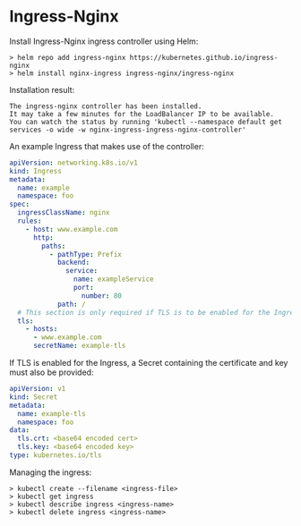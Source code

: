 # Ingress-Nginx

Install Ingress-Nginx ingress controller using Helm:

```CMD
> helm repo add ingress-nginx https://kubernetes.github.io/ingress-nginx
> helm install nginx-ingress ingress-nginx/ingress-nginx
```

Installation result:

```TEXT
The ingress-nginx controller has been installed.
It may take a few minutes for the LoadBalancer IP to be available.
You can watch the status by running 'kubectl --namespace default get services -o wide -w nginx-ingress-ingress-nginx-controller'
```

An example Ingress that makes use of the controller:

```YAML
apiVersion: networking.k8s.io/v1
kind: Ingress
metadata:
  name: example
  namespace: foo
spec:
  ingressClassName: nginx
  rules:
    - host: www.example.com
      http:
        paths:
          - pathType: Prefix
            backend:
              service:
                name: exampleService
                port:
                  number: 80
            path: /
  # This section is only required if TLS is to be enabled for the Ingress
  tls:
    - hosts:
      - www.example.com
      secretName: example-tls
```

If TLS is enabled for the Ingress, a Secret containing the certificate and key must also be provided:

```YAML
apiVersion: v1
kind: Secret
metadata:
  name: example-tls
  namespace: foo
data:
  tls.crt: <base64 encoded cert>
  tls.key: <base64 encoded key>
type: kubernetes.io/tls
```

Managing the ingress:

```CMD
> kubectl create --filename <ingress-file>
> kubectl get ingress
> kubectl describe ingress <ingress-name>
> kubectl delete ingress <ingress-name>
```
